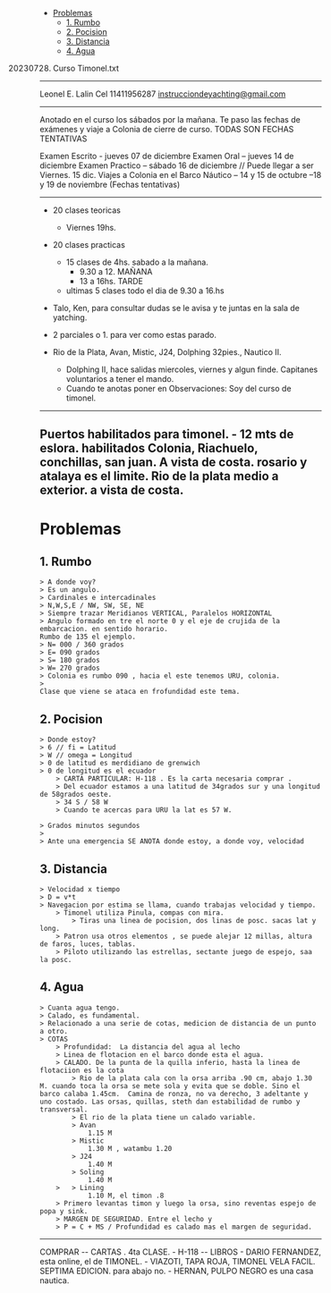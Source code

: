 - [Problemas](#problemas)
  - [1. Rumbo](#1-rumbo)
  - [2. Pocision](#2-pocision)
  - [3. Distancia](#3-distancia)
  - [4. Agua](#4-agua)


20230728. Curso Timonel.txt
---

Leonel E. Lalin
Cel 11411956287
instrucciondeyachting@gmail.com

---

Anotado en el curso los sábados por la mañana. Te paso las fechas de exámenes y viaje a Colonia de cierre de curso. TODAS SON FECHAS TENTATIVAS
 
Examen Escrito - jueves 07 de diciembre
Examen Oral – jueves 14 de diciembre
Examen Practico – sábado 16 de diciembre // Puede llegar a ser Viernes. 15 dic.
Viajes a Colonia en el Barco Náutico – 14 y 15 de octubre –18 y 19 de noviembre (Fechas tentativas)

---

- 20 clases teoricas 
	- Viernes 19hs.
- 20 clases practicas
	- 15 clases de 4hs. sabado a la mañana. 
		- 9.30 a 12. MAÑANA 
		- 13 a 16hs. TARDE
	- ultimas 5 clases todo el dia de 9.30 a 16.hs
- Talo, Ken, para consultar dudas se le avisa y te juntas en la sala de yatching.

- 2 parciales o 1. para ver como estas parado.
- Rio de la Plata, Avan, Mistic, J24, Dolphing 32pies., Nautico II.
	- Dolphing II, hace salidas miercoles, viernes y algun finde. Capitanes voluntarios a tener el mando.
  	- Cuando te anotas poner en Observaciones: Soy del curso de timonel.

---
Puertos habilitados para timonel. - 12 mts de eslora. habilitados
	Colonia, Riachuelo, conchillas, san juan.
	A vista de costa. rosario y atalaya es el limite.
	Rio de la plata medio a exterior. a vista de costa.
---
# Problemas

## 1. Rumbo
	> A donde voy?
	> Es un angulo.
	> Cardinales e intercadinales
	> N,W,S,E / NW, SW, SE, NE
	> Siempre trazar Meridianos VERTICAL, Paralelos HORIZONTAL
	> Angulo formado en tre el norte 0 y el eje de crujida de la embarcacion. en sentido horario.
	Rumbo de 135 el ejemplo. 
	> N= 000 / 360 grados
	> E= 090 grados
	> S= 180 grados
	> W= 270 grados
	> Colonia es rumbo 090 , hacia el este tenemos URU, colonia.
	> 
	Clase que viene se ataca en frofundidad este tema.

## 2. Pocision
	> Donde estoy?
	> 6 // fi = Latitud
	> W // omega = Longitud
	> 0 de latitud es merdidiano de grenwich
	> 0 de longitud es el ecuador
		> CARTA PARTICULAR: H-118 . Es la carta necesaria comprar . 
		> Del ecuador estamos a una latitud de 34grados sur y una longitud de 58grados oeste.
		> 34 S / 58 W
		> Cuando te acercas para URU la lat es 57 W.

	> Grados minutos segundos
	> 
	> Ante una emergencia SE ANOTA donde estoy, a donde voy, velocidad

## 3. Distancia
	> Velocidad x tiempo
	> D = v*t
	> Navegacion por estima se llama, cuando trabajas velocidad y tiempo.
		> Timonel utiliza Pinula, compas con mira.
			> Tiras una linea de pocision, dos linas de posc. sacas lat y long.
		> Patron usa otros elementos , se puede alejar 12 millas, altura de faros, luces, tablas.
		> Piloto utilizando las estrellas, sectante juego de espejo, saa la posc.

## 4. Agua
	> Cuanta agua tengo.
	> Calado, es fundamental.
	> Relacionado a una serie de cotas, medicion de distancia de un punto a otro.
	> COTAS
		> Profundidad:  La distancia del agua al lecho 
		> Linea de flotacion en el barco donde esta el agua.
		> CALADO. De la punta de la quilla inferio, hasta la linea de flotaciion es la cota  
			> Rio de la plata cala con la orsa arriba .90 cm, abajo 1.30 M. cuando toca la orsa se mete sola y evita que se doble. Sino el barco calaba 1.45cm.  Camina de ronza, no va derecho, 3 adeltante y uno costado. Las orsas, quillas, steth dan estabilidad de rumbo y transversal. 
			> El rio de la plata tiene un calado variable. 
			> Avan 
				1.15 M
			> Mistic 
				1.30 M , watambu 1.20
			> J24
				1.40 M
			> Soling
				1.40 M
		> 	> Lining
				1.10 M, el timon .8
		> Primero levantas timon y luego la orsa, sino reventas espejo de popa y sink.
		> MARGEN DE SEGURIDAD. Entre el lecho y 
		> P = C + MS / Profundidad es calado mas el margen de seguridad.


-----
COMPRAR
-- CARTAS . 4ta CLASE.
	- H-118 
-- LIBROS
	- DARIO FERNANDEZ, esta online, el de TIMONEL.
	- VIAZOTI, TAPA ROJA, TIMONEL VELA FACIL. SEPTIMA EDICION. para abajo no.
	- HERNAN, PULPO NEGRO es una casa nautica.




